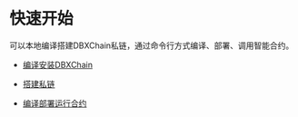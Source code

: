 # 快速开始

可以本地编译搭建DBXChain私链，通过命令行方式编译、部署、调用智能合约。

* [编译安装DBXChain](../node/install.md)

* [搭建私链](../node/private-chain.md)

* [编译部署运行合约](contract-run.md)

